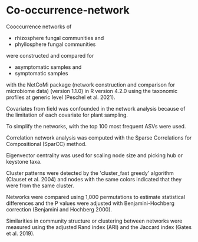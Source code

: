 # Co-occurrence-network
Cooccurrence networks of 
- rhizosphere fungal communities and
- phyllosphere fungal communities

were constructed and compared for 

- asymptomatic samples and
- symptomatic samples

with the NetCoMi package (network construction and comparison for microbiome data) (version 1.1.0) in R version 4.2.0 using the taxonomic profiles at generic level (Peschel et al. 2021).

Covariates from field was confounded in the network analysis because of the limitation of each covariate for plant sampling. 

To simplify the networks, with the top 100 most frequent ASVs were used. 

Correlation network analysis was computed with the Sparse Correlations for Compositional (SparCC) method. 

Eigenvector centrality was used for scaling node size and picking hub or keystone taxa. 

Cluster patterns were detected by the 'cluster_fast greedy' algorithm (Clauset et al. 2004) and nodes with the same colors indicated that they were from the same cluster. 

Networks were compared using 1,000 permutations to estimate statistical differences and the P values were adjusted with Benjamini-Hochberg correction (Benjamini and Hochberg 2000). 

Similarities in community structure or clustering between networks were measured using the adjusted Rand index (ARI) and the Jaccard index (Gates et al. 2019).
